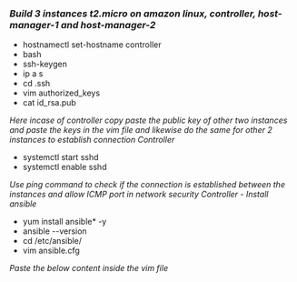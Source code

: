 ### *Build 3 instances t2.micro on amazon linux, controller, host-manager-1 and host-manager-2*
- hostnamectl set-hostname controller
- bash
- ssh-keygen
- ip a s
- cd .ssh
- vim authorized_keys
- cat id_rsa.pub

*Here incase of controller copy paste the public key of other two instances and paste the keys in the vim file and likewise do the same for other 2 instances to establish connection
Controller*
- systemctl start sshd
- systemctl enable sshd

*Use ping command to check if the connection is established between the instances and allow ICMP port in network security*
*Controller - Install ansible*
- yum install ansible* -y
- ansible --version
- cd /etc/ansible/
- vim ansible.cfg

*Paste the below content inside the vim file*
